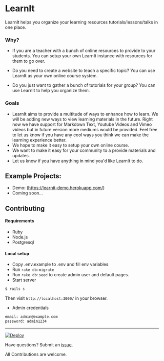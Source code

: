 LearnIt
=======

LearnIt helps you organize your learning resources tutorials/lessons/talks in one place.

### Why?

* If you are a teacher with a bunch of online resources to provide to your students. You can setup your own LearnIt instance with resources  for them to go over.

* Do you need to create a website to teach a specific topic? You can use LearnIt as your own online course system.

* Do you just want to gather a bunch of tutorials for your group? You can use LearnIt to help you organize them.

### Goals
* LearnIt aims to provide a multitude of ways to enhance how to learn. We will be adding new ways to view learning materials in the future. Right now we have support for Markdown Text, Youtube Videos and Vimeo videos but in future version more mediums would be provided. Feel free to let us know if you have any cool ways you think we can make the learning experience better.
* We hope to make it easy to setup your own online course.
* We want to make it easy for your community to a provide materials and updates.
* Let us know if you have anything in mind you'd like LearnIt to do.

## Example Projects:
* Demo: (https://learnit-demo.herokuapp.com/)
* Coming soon...

Contributing
-----------------------------------
#### Requirements
* Ruby
* Node.js
* Postgresql

#### Local setup
* Copy .env.example to .env and fill env variables
* Run ```rake db:migrate```
* Run ```rake db:seed``` to create admin user and default pages.
* Start server
```bash
$ rails s
```

Then visit `http://localhost:3000/` in your browser.

* Admin credentials
```bash
email: admin@example.com
password: admin1234
```


---
[![Deploy](https://www.herokucdn.com/deploy/button.svg)](https://heroku.com/deploy?template=https://github.com/wilfriedE/LearnIt/tree/heroku)

Have questions? Submit an [issue](https://github.com/wilfriedE/LearnIt/issues/new).

All Contributions are welcome.
